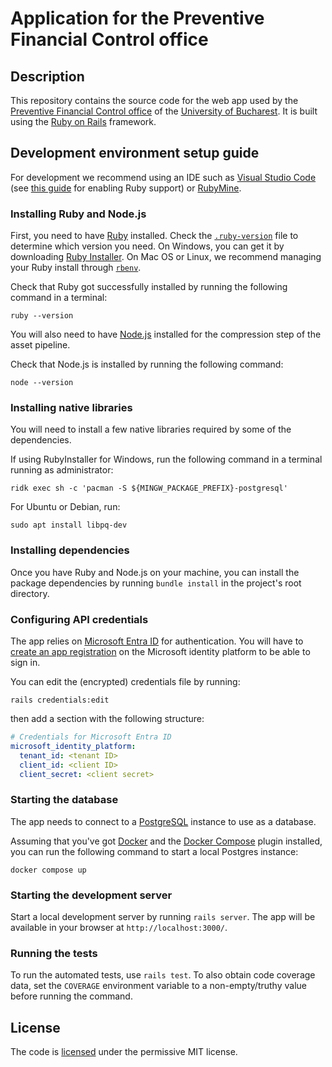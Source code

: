 # Application for the Preventive Financial Control office

## Description

This repository contains the source code for the web app used by the [Preventive Financial Control office](https://unibuc.ro/despre-ub/organizare/administratie/biroul-control-financiar-preventiv/) of the [University of Bucharest](https://unibuc.ro/). It is built using the [Ruby on Rails](https://rubyonrails.org/) framework.

## Development environment setup guide

For development we recommend using an IDE such as [Visual Studio Code](https://code.visualstudio.com/) (see [this guide](https://code.visualstudio.com/docs/languages/ruby) for enabling Ruby support) or [RubyMine](https://www.jetbrains.com/ruby/).

### Installing Ruby and Node.js

First, you need to have [Ruby](https://www.ruby-lang.org/en/) installed. Check the [`.ruby-version`](.ruby-version) file to determine which version you need. On Windows, you can get it by downloading [Ruby Installer](https://rubyinstaller.org/). On Mac OS or Linux, we recommend managing your Ruby install through [`rbenv`](https://github.com/rbenv/rbenv).

Check that Ruby got successfully installed by running the following command in a terminal:

```shell
ruby --version
```

You will also need to have [Node.js](https://nodejs.org/en) installed for the compression step of the asset pipeline.

Check that Node.js is installed by running the following command:

```shell
node --version
```
### Installing native libraries

You will need to install a few native libraries required by some of the dependencies.

If using RubyInstaller for Windows, run the following command in a terminal running as administrator:

```shell
ridk exec sh -c 'pacman -S ${MINGW_PACKAGE_PREFIX}-postgresql'
```

For Ubuntu or Debian, run:

```shell
sudo apt install libpq-dev
```

### Installing dependencies

Once you have Ruby and Node.js on your machine, you can install the package dependencies by running `bundle install` in the project's root directory.

### Configuring API credentials

The app relies on [Microsoft Entra ID](https://www.microsoft.com/en-us/security/business/identity-access/microsoft-entra-id) for authentication. You will have to [create an app registration](https://learn.microsoft.com/en-us/entra/identity-platform/quickstart-register-app) on the Microsoft identity platform to be able to sign in.

You can edit the (encrypted) credentials file by running:

```shell
rails credentials:edit
```

then add a section with the following structure:

```yaml
# Credentials for Microsoft Entra ID
microsoft_identity_platform:
  tenant_id: <tenant ID>
  client_id: <client ID>
  client_secret: <client secret>
```

### Starting the database

The app needs to connect to a [PostgreSQL](https://www.postgresql.org/) instance to use as a database.

Assuming that you've got [Docker](https://www.docker.com/) and the [Docker Compose](https://docs.docker.com/compose/) plugin installed, you can run the following command to start a local Postgres instance:

```shell
docker compose up
```

### Starting the development server

Start a local development server by running `rails server`. The app will be available in your browser at `http://localhost:3000/`.

### Running the tests

To run the automated tests, use `rails test`. To also obtain code coverage data, set the `COVERAGE` environment variable to a non-empty/truthy value before running the command.

## License

The code is [licensed](LICENSE.txt) under the permissive MIT license.
